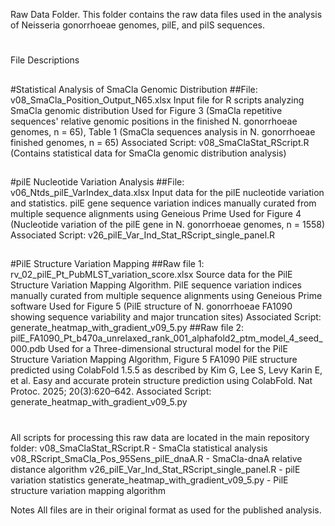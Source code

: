 Raw Data Folder.
This folder contains the raw data files used in the analysis of Neisseria gonorrhoeae genomes, pilE, and pilS sequences.
#
File Descriptions
##

#Statistical Analysis of SmaCla Genomic Distribution
##File: v08_SmaCla_Position_Output_N65.xlsx
Input file for R scripts analyzing SmaCla genomic distribution
Used for Figure 3 (SmaCla repetitive sequences' relative genomic positions in the finished N. gonorrhoeae genomes, n = 65), Table 1 (SmaCla sequences analysis in N. gonorrhoeae finished genomes, n = 65)
Associated Script: v08_SmaClaStat_RScript.R (Contains statistical data for SmaCla genomic distribution analysis)

##
#pilE Nucleotide Variation Analysis
##File: v06_Ntds_pilE_VarIndex_data.xlsx
Input data for the pilE nucleotide variation and statistics. pilE gene sequence variation indices manually curated from multiple sequence alignments using Geneious Prime
Used for Figure 4 (Nucleotide variation of the pilE gene in N. gonorrhoeae genomes, n = 1558)
Associated Script: v26_pilE_Var_Ind_Stat_RScript_single_panel.R

##
#PilE Structure Variation Mapping
##Raw file 1: rv_02_pilE_Pt_PubMLST_variation_score.xlsx
Source data for the PilE Structure Variation Mapping Algorithm. PilE sequence variation indices manually curated from multiple sequence alignments using Geneious Prime software
Used for Figure 5 (PilE structure of N. gonorrhoeae FA1090 showing sequence variability and major truncation sites)
Associated Script: generate_heatmap_with_gradient_v09_5.py
##Raw file 2: pilE_FA1090_Pt_b470a_unrelaxed_rank_001_alphafold2_ptm_model_4_seed_000.pdb
Used for a Three-dimensional structural model for the PilE Structure Variation Mapping Algorithm, Figure 5
FA1090 PilE structure predicted using ColabFold 1.5.5 as described by Kim G, Lee S, Levy Karin E, et al. Easy and accurate protein structure prediction using ColabFold. Nat Protoc. 2025; 20(3):620–642.
Associated Script: generate_heatmap_with_gradient_v09_5.py

#
All scripts for processing this raw data are located in the main repository folder:
v08_SmaClaStat_RScript.R - SmaCla statistical analysis
v08_RScript_SmaCla_Pos_95Sens_pilE_dnaA.R - SmaCla-dnaA relative distance  algorithm
v26_pilE_Var_Ind_Stat_RScript_single_panel.R - pilE variation statistics
generate_heatmap_with_gradient_v09_5.py - PilE structure variation mapping algorithm

Notes
All files are in their original format as used for the published analysis.
